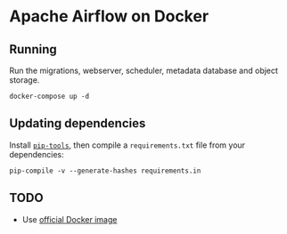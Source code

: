 # Apache Airflow on Docker

## Running

Run the migrations, webserver, scheduler, metadata database and object storage.

```shell
docker-compose up -d
```

## Updating dependencies

Install [`pip-tools`][pip-tools], then compile a `requirements.txt` file from your dependencies:

```shell
pip-compile -v --generate-hashes requirements.in
```

## TODO

- Use [official Docker image][airflow-docker]

[pip-tools]: https://pypi.org/project/pip-tools/
[airflow-docker]: https://hub.docker.com/r/apache/airflow
